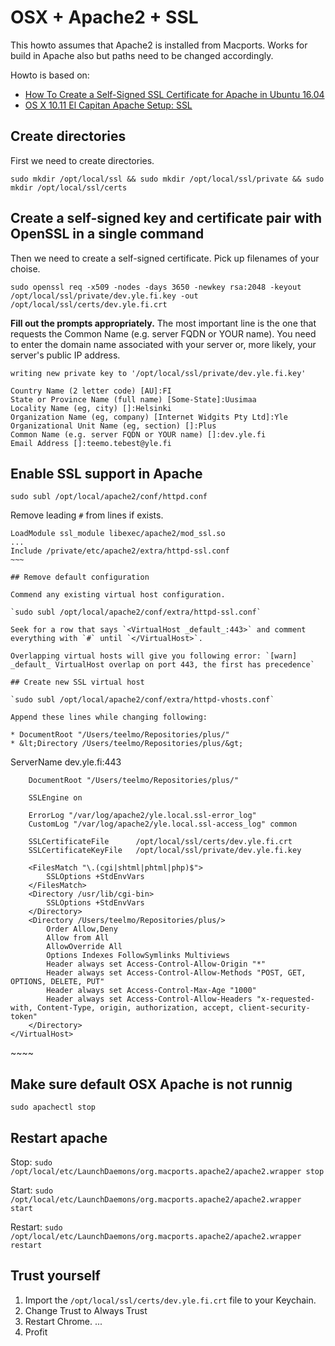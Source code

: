 # OSX + Apache2 + SSL

This howto assumes that Apache2 is installed from Macports. Works for build in Apache also but paths need to be changed accordingly.

Howto is based on:
* [How To Create a Self-Signed SSL Certificate for Apache in Ubuntu 16.04](https://www.digitalocean.com/community/tutorials/how-to-create-a-self-signed-ssl-certificate-for-apache-in-ubuntu-16-04)
* [OS X 10.11 El Capitan Apache Setup: SSL](https://getgrav.org/blog/mac-os-x-apache-setup-ssl)

## Create directories

First we need to create directories.

`sudo mkdir /opt/local/ssl && sudo mkdir /opt/local/ssl/private && sudo mkdir /opt/local/ssl/certs`

## Create a self-signed key and certificate pair with OpenSSL in a single command

Then we need to create a self-signed certificate. Pick up filenames of your choise.

`sudo openssl req -x509 -nodes -days 3650 -newkey rsa:2048 -keyout /opt/local/ssl/private/dev.yle.fi.key -out /opt/local/ssl/certs/dev.yle.fi.crt`

**Fill out the prompts appropriately.** The most important line is the one that requests the Common Name (e.g. server FQDN or YOUR name). You need to enter the domain name associated with your server or, more likely, your server's public IP address.

~~~~
writing new private key to '/opt/local/ssl/private/dev.yle.fi.key'

Country Name (2 letter code) [AU]:FI
State or Province Name (full name) [Some-State]:Uusimaa
Locality Name (eg, city) []:Helsinki
Organization Name (eg, company) [Internet Widgits Pty Ltd]:Yle
Organizational Unit Name (eg, section) []:Plus
Common Name (e.g. server FQDN or YOUR name) []:dev.yle.fi
Email Address []:teemo.tebest@yle.fi
~~~~

## Enable SSL support in Apache

`sudo subl /opt/local/apache2/conf/httpd.conf`

Remove leading `#` from lines if exists.

~~~~
LoadModule ssl_module libexec/apache2/mod_ssl.so
...
Include /private/etc/apache2/extra/httpd-ssl.conf
~~~

## Remove default configuration

Commend any existing virtual host configuration.

`sudo subl /opt/local/apache2/conf/extra/httpd-ssl.conf`

Seek for a row that says `<VirtualHost _default_:443>` and comment everything with `#` until `</VirtualHost>`.

Overlapping virtual hosts will give you following error: `[warn] _default_ VirtualHost overlap on port 443, the first has precedence`

## Create new SSL virtual host

`sudo subl /opt/local/apache2/conf/extra/httpd-vhosts.conf`

Append these lines while changing following:

* DocumentRoot "/Users/teelmo/Repositories/plus/"
* &lt;Directory /Users/teelmo/Repositories/plus/&gt;

~~~~
<IfModule mod_ssl.c>
    <VirtualHost *:443>
        ServerName dev.yle.fi:443

        DocumentRoot "/Users/teelmo/Repositories/plus/"

        SSLEngine on

        ErrorLog "/var/log/apache2/yle.local.ssl-error_log"
        CustomLog "/var/log/apache2/yle.local.ssl-access_log" common

        SSLCertificateFile      /opt/local/ssl/certs/dev.yle.fi.crt
        SSLCertificateKeyFile   /opt/local/ssl/private/dev.yle.fi.key

        <FilesMatch "\.(cgi|shtml|phtml|php)$">
            SSLOptions +StdEnvVars
        </FilesMatch>
        <Directory /usr/lib/cgi-bin>
            SSLOptions +StdEnvVars
        </Directory>
        <Directory /Users/teelmo/Repositories/plus/>
            Order Allow,Deny
            Allow from All
            AllowOverride All
            Options Indexes FollowSymlinks Multiviews
            Header always set Access-Control-Allow-Origin "*"
            Header always set Access-Control-Allow-Methods "POST, GET, OPTIONS, DELETE, PUT"
            Header always set Access-Control-Max-Age "1000"
            Header always set Access-Control-Allow-Headers "x-requested-with, Content-Type, origin, authorization, accept, client-security-token"
        </Directory>
    </VirtualHost>
</IfModule>
~~~~

## Make sure default OSX Apache is not runnig

`sudo apachectl stop`

## Restart apache

Stop: `sudo /opt/local/etc/LaunchDaemons/org.macports.apache2/apache2.wrapper stop`

Start: `sudo /opt/local/etc/LaunchDaemons/org.macports.apache2/apache2.wrapper start`

Restart: `sudo /opt/local/etc/LaunchDaemons/org.macports.apache2/apache2.wrapper restart`

## Trust yourself

1. Import the `/opt/local/ssl/certs/dev.yle.fi.crt` file to your Keychain.
2. Change Trust to Always Trust
3. Restart Chrome.
...
5. Profit